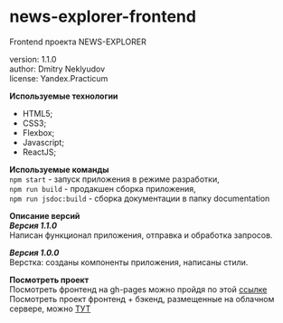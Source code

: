 # news-explorer-frontend

Frontend проекта NEWS-EXPLORER

version: 1.1.0  
author: Dmitry Neklyudov  
license: Yandex.Practicum

**Используемые технологии**

- HTML5;
- CSS3;
- Flexbox;
- Javascript;
- ReactJS;

**Используемые команды**  
`npm start` - запуск приложения в режиме разработки,  
`npm run build` - продакшен сборка приложения,  
`npm run jsdoc:build` - сборка документации в папку documentation

**Описание версий**  
**_Версия 1.1.0_**  
Написан функционал приложения, отправка и обработка запросов.

**_Версия 1.0.0_**  
Верстка: созданы компоненты приложения, написаны стили.

**Посмотреть проект**  
Посмотреть фронтенд на gh-pages можно пройдя по этой <a href="https://dnwd843.github.io/news-explorer-frontend/" target="_blank" rel="noreferrer noopener">ссылке</a>  
Посмотреть проект фронтенд + бэкенд, размещенные на облачном сервере, можно <a href="https://truthseeker.students.nomoreparties.xyz" target="_blank" rel="noreferrer noopener">ТУТ</a>
